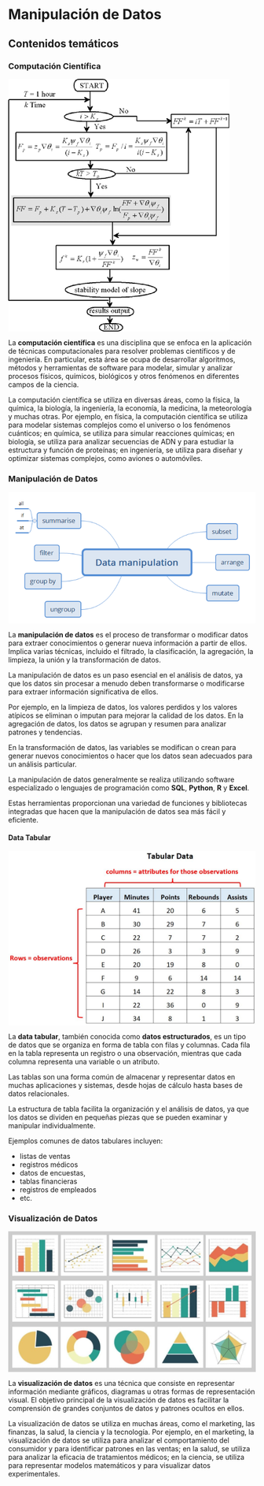 # Manipulación de Datos

## Contenidos temáticos

### Computación Científica

<img src="./images/cc.png" align="center" width="450"/>

La **computación científica** es una disciplina que se 
enfoca en la aplicación de técnicas computacionales 
para resolver problemas científicos y de ingeniería. 
En particular, esta área se ocupa de desarrollar algoritmos,
métodos y herramientas de software para modelar, simular y 
analizar procesos físicos, químicos, biológicos y otros fenómenos
en diferentes campos de la ciencia.

La computación científica se utiliza en diversas áreas,
como la física, la química, la biología, la ingeniería,
la economía, la medicina, la meteorología y muchas otras. 
Por ejemplo, en física, la computación científica se utiliza 
para modelar sistemas complejos como el universo o los fenómenos 
cuánticos; en química, se utiliza para simular reacciones químicas;
en biología, se utiliza para analizar secuencias de ADN y 
para estudiar la estructura y función de proteínas; en ingeniería,
se utiliza para diseñar y optimizar sistemas complejos, como aviones
o automóviles.

### Manipulación de Datos

<img src="./images/dm.png" align="center"/>

La **manipulación de datos** es el proceso de transformar o
modificar datos para extraer conocimientos o generar nueva
información a partir de ellos. Implica varias técnicas,
incluido el filtrado, la clasificación, la agregación, la limpieza,
la unión y la transformación de datos.

La manipulación de datos es
un paso esencial en el análisis de datos, 
ya que los datos sin procesar a menudo deben transformarse o
modificarse para extraer información significativa de ellos. 

Por ejemplo, en la limpieza de datos, los valores perdidos y los valores atípicos 
se eliminan o imputan para mejorar la calidad de los datos. En la agregación de
datos, los datos se agrupan y resumen para analizar patrones y tendencias. 

En la transformación de datos, las variables se modifican o crean para
generar nuevos conocimientos o hacer que los datos sean adecuados para un
análisis particular.

La manipulación de datos generalmente se 
realiza utilizando software especializado o lenguajes de programación como 
**SQL**, **Python**, **R** y **Excel**. 

Estas herramientas proporcionan una variedad de funciones y bibliotecas
integradas que hacen que la manipulación de datos sea más fácil y eficiente.

#### Data Tabular

<img src="./images/tabular.jpg" align="center"/>

La **data tabular**, también conocida como **datos estructurados**,
es un tipo de datos que se organiza en forma de tabla con filas y columnas.
Cada fila en la tabla representa un registro o una observación, mientras 
que cada columna representa una variable o un atributo.

Las tablas son una forma común de almacenar y
representar datos en muchas aplicaciones y sistemas, 
desde hojas de cálculo hasta bases de datos relacionales. 

La estructura de tabla facilita la organización y el
análisis de datos, ya que los datos se dividen en pequeñas
piezas que se pueden examinar y manipular individualmente.

Ejemplos comunes de datos tabulares incluyen:

* listas de ventas
* registros médicos
* datos de encuestas,
* tablas financieras
* registros de empleados
* etc.

### Visualización de Datos

<img src="./images/vd.jpg" align="center"/>

La **visualización de datos** es una técnica que
consiste en representar información mediante gráficos, 
diagramas u otras formas de representación visual. 
El objetivo principal de la visualización de datos es
facilitar la comprensión de grandes conjuntos de datos y patrones ocultos en ellos.

La visualización de datos se utiliza 
en muchas áreas, como el marketing,
las finanzas, la salud, la ciencia y la tecnología. 
Por ejemplo, en el marketing, la visualización de
datos se utiliza para analizar el comportamiento del
consumidor y para identificar patrones en las ventas; 
en la salud, se utiliza para analizar la eficacia 
de tratamientos médicos; en la ciencia,
se utiliza para representar modelos matemáticos y para visualizar datos experimentales.




